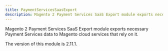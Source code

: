 ```yaml
---
title: PaymentServicesSaasExport
description: Magento 2 Payment Services SaaS Export module exports necessary Payment Services data to Magento cloud services that rely on it
---
```


Magento 2 Payment Services SaaS Export module exports necessary Payment Services data to Magento cloud services that rely on it.

<InlineAlert slots="text" />
The version of this module is 2.11.1.
